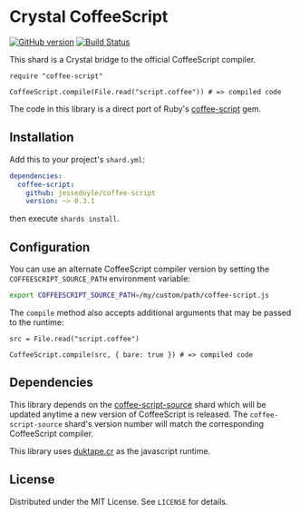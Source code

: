 # Crystal CoffeeScript

[![GitHub version](https://badge.fury.io/gh/jessedoyle%2Fcoffee-script.svg)](https://badge.fury.io/gh/jessedoyle%2Fcoffee-script)
[![Build Status](https://travis-ci.org/jessedoyle/coffee-script.svg)](https://travis-ci.org/jessedoyle/coffee-script)

This shard is a Crystal bridge to the official CoffeeScript compiler.

```crystal
require "coffee-script"

CoffeeScript.compile(File.read("script.coffee")) # => compiled code
```

The code in this library is a direct port of Ruby's [coffee-script](https://github.com/rails/ruby-coffee-script) gem.

## Installation

Add this to your project's `shard.yml`:

```yaml
dependencies:
  coffee-script:
    github: jessedoyle/coffee-script
    version: ~> 0.3.1
```

then execute `shards install`.

## Configuration

You can use an alternate CoffeeScript compiler version by setting the `COFFEESCRIPT_SOURCE_PATH` environment variable:

```bash
export COFFEESCRIPT_SOURCE_PATH=/my/custom/path/coffee-script.js
```

The `compile` method also accepts additional arguments that may be passed to the runtime:

```crystal
src = File.read("script.coffee")

CoffeeScript.compile(src, { bare: true }) # => compiled code
```

## Dependencies

This library depends on the [coffee-script-source](https://github.com/jessedoyle/coffee-script-source) shard which will be updated anytime a new version of CoffeeScript is released. The `coffee-script-source` shard's version number will match the corresponding CoffeeScript compiler.

This library uses [duktape.cr](https://github.com/jessedoyle/duktape.cr) as the javascript runtime.

## License

Distributed under the MIT License. See `LICENSE` for details.
